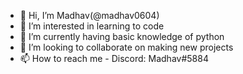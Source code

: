 - 👋 Hi, I’m Madhav(@madhav0604)
- 👀 I’m interested in learning to code
- 🌱 I’m currently having basic knowledge of python
- 💞️ I’m looking to collaborate on making new projects
- 📫 How to reach me - Discord: Madhav#5884

<!---
madhav0604/madhav0604 is a ✨ special ✨ repository because its `README.md` (this file) appears on your GitHub profile.
You can click the Preview link to take a look at your changes.
--->
